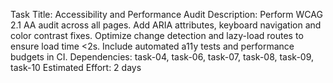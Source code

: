 Task Title: Accessibility and Performance Audit
Description: Perform WCAG 2.1 AA audit across all pages. Add ARIA attributes, keyboard navigation and color contrast fixes. Optimize change detection and lazy-load routes to ensure load time <2s. Include automated a11y tests and performance budgets in CI.
Dependencies: task-04, task-06, task-07, task-08, task-09, task-10
Estimated Effort: 2 days
